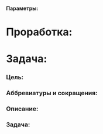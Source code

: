 #### Параметры:
# Проработка:

# Задача: 
### Цель:

### Аббревиатуры и сокращения:

### Описание:

### Задача:
